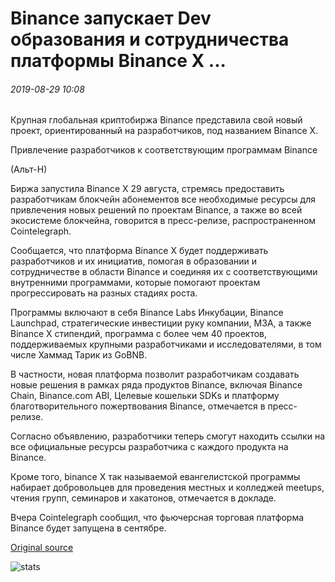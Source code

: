 # Binance запускает Dev образования и сотрудничества платформы Binance X ...

###### 2019-08-29 10:08

Крупная глобальная криптобиржа Binance представила свой новый проект, ориентированный на разработчиков, под названием Binance X.

Привлечение разработчиков к соответствующим программам Binance

(Альт-Н)

Биржа запустила Binance X 29 августа, стремясь предоставить разработчикам блокчейн абонементов все необходимые ресурсы для привлечения новых решений по проектам Binance, а также во всей экосистеме блокчейна, говорится в пресс-релизе, распространенном Cointelegraph.

Сообщается, что платформа Binance X будет поддерживать разработчиков и их инициатив, помогая в образовании и сотрудничестве в области Binance и соединяя их с соответствующими внутренними программами, которые помогают проектам прогрессировать на разных стадиях роста.

Программы включают в себя Binance Labs Инкубации, Binance Launchpad, стратегические инвестиции руку компании, МЗА, а также Binance X стипендий, программа с более чем 40 проектов, поддерживаемых крупными разработчиками и исследователями, в том числе Хаммад Тарик из GoBNB.

В частности, новая платформа позволит разработчикам создавать новые решения в рамках ряда продуктов Binance, включая Binance Chain, Binance.com ABI, Целевые кошельки SDKs и платформу благотворительного пожертвования Binance, отмечается в пресс-релизе.

Согласно объявлению, разработчики теперь смогут находить ссылки на все официальные ресурсы разработчика с каждого продукта на Binance.

Кроме того, binance X так называемой евангелистской программы набирает добровольцев для проведения местных и колледжей meetups, чтения групп, семинаров и хакатонов, отмечается в докладе.

Вчера Cointelegraph сообщил, что фьючерсная торговая платформа Binance будет запущена в сентябре.

[Original source](https://cointelegraph.com/news/binance-launches-dev-education-and-collaboration-platform-binance-x)

![stats](https://c.statcounter.com/11760860/0/a89fa40b/1/ "stats")